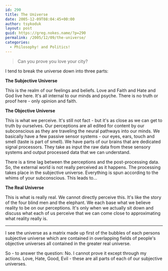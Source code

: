 ```yaml
---
id: 290
title: The Universe
date: 2005-12-09T08:04:45+00:00
author: tsykoduk
layout: post
guid: https://greg.nokes.name/?p=290
permalink: /2005/12/09/the-universe/
categories:
  - Philosophy! and Politics!
---
```

<blockquote>
  Can you prove you love your city?
</blockquote>

<p>I tend to break the universe down into three parts:</p>

<p><strong>The Subjective Universe</strong></p>

<p>This is the realm of our feelings and beliefs. Love and Faith and Hate and God live here. It's all internal to our minds and psyche. There is no truth or proof here - only opinion and faith.</p>

<p><strong>The Objective Universe</strong></p>

<p>This is what we perceive. It's still not fact - but it's as close as we can get to truth by ourselves. Our perceptions are all edited for content by our subconscious as they are traveling the neural pathways into our minds. We basically have a few passive sensor systems - our eyes, ears, touch and smell (taste is part of smell). We have parts of our brains that are dedicated signal processors. They take as input the raw data from these sensory systems and output processed data that we can understand.</p>

<p>There is a time lag between the perceptions and the post-processing data. So, the external world is not really perceived as it happens. The processing takes place in the subjective universe. Everything is spun according to the whims of your subconscious. This leads to...</p>

<p><strong>The Real Universe</strong></p>

<p>This is what is really real. We cannot directly perceive this. It's like the story of the four blind men and the elephant. We each base what we believe reality to be on our perceptions. It's only when we actually sit down and discuss what each of us perceive that we can come close to approximating what reality really is.</p>

<hr />

<p>I see the universe as a matrix made up first of the bubbles of each persons subjective universe which are contained in overlapping fields of people's objective universes all contained in the greater real universe.</p>

<p>So - to answer the question: No. I cannot prove it except through my actions. Love, Hate, Good, Evil - these are all parts of each of our subjective universes.</p>